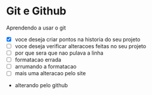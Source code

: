 # Git e Github

Aprendendo a usar o git

- [x] voce deseja criar pontos na historia do seu projeto
- [ ] voce deseja verificar alteracoes feitas no seu projeto
- [ ] por que sera que nao pulava a linha
- [ ] formatacao errada
- [ ] arrumando a formatacao
- [ ] mais uma alteracao pelo site

* alterando pelo github
